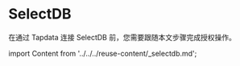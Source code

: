 # SelectDB

在通过 Tapdata 连接 SelectDB 前，您需要跟随本文步骤完成授权操作。

import Content from '../../../reuse-content/_selectdb.md';

<Content />